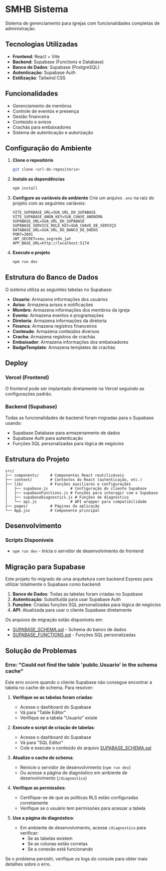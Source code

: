 # SMHB Sistema

Sistema de gerenciamento para igrejas com funcionalidades completas de administração.

## Tecnologias Utilizadas

- **Frontend**: React + Vite
- **Backend**: Supabase (Functions e Database)
- **Banco de Dados**: Supabase (PostgreSQL)
- **Autenticação**: Supabase Auth
- **Estilização**: Tailwind CSS

## Funcionalidades

- Gerenciamento de membros
- Controle de eventos e presença
- Gestão financeira
- Conteúdo e avisos
- Crachás para embaixadores
- Sistema de autenticação e autorização

## Configuração do Ambiente

1. **Clone o repositório**
   ```bash
   git clone <url-do-repositorio>
   ```

2. **Instale as dependências**
   ```bash
   npm install
   ```

3. **Configure as variáveis de ambiente**
   Crie um arquivo `.env` na raiz do projeto com as seguintes variáveis:
   ```env
   VITE_SUPABASE_URL=SUA_URL_DO_SUPABASE
   VITE_SUPABASE_ANON_KEY=SUA_CHAVE_ANONIMA
   SUPABASE_URL=SUA_URL_DO_SUPABASE
   SUPABASE_SERVICE_ROLE_KEY=SUA_CHAVE_DE_SERVIÇO
   DATABASE_URL=SUA_URL_DO_BANCO_DE_DADOS
   PORT=3001
   JWT_SECRET=seu_segredo_jwt
   APP_BASE_URL=http://localhost:5174
   ```

4. **Execute o projeto**
   ```bash
   npm run dev
   ```

## Estrutura do Banco de Dados

O sistema utiliza as seguintes tabelas no Supabase:

- **Usuario**: Armazena informações dos usuários
- **Aviso**: Armazena avisos e notificações
- **Membro**: Armazena informações dos membros da igreja
- **Evento**: Armazena eventos e programações
- **Diretoria**: Armazena informações da diretoria
- **Financa**: Armazena registros financeiros
- **Conteudo**: Armazena conteúdos diversos
- **Cracha**: Armazena registros de crachás
- **Embaixador**: Armazena informações dos embaixadores
- **BadgeTemplate**: Armazena templates de crachás

## Deploy

### Vercel (Frontend)
O frontend pode ser implantado diretamente na Vercel seguindo as configurações padrão.

### Backend (Supabase)
Todas as funcionalidades de backend foram migradas para o Supabase usando:
- Supabase Database para armazenamento de dados
- Supabase Auth para autenticação
- Funções SQL personalizadas para lógica de negócios

## Estrutura do Projeto

```
src/
├── components/     # Componentes React reutilizáveis
├── context/        # Contextos do React (autenticação, etc.)
├── lib/            # Funções auxiliares e configurações
│   ├── supabase.js          # Configuração do cliente Supabase
│   ├── supabaseFunctions.js # Funções para interagir com o Supabase
│   ├── supabaseDiagnostics.js # Funções de diagnóstico
│   └── api.js               # API wrapper para compatibilidade
├── pages/          # Páginas da aplicação
└── App.jsx         # Componente principal
```

## Desenvolvimento

### Scripts Disponíveis

- `npm run dev` - Inicia o servidor de desenvolvimento do frontend

## Migração para Supabase

Este projeto foi migrado de uma arquitetura com backend Express para utilizar totalmente o Supabase como backend:

1. **Banco de Dados**: Todas as tabelas foram criadas no Supabase
2. **Autenticação**: Substituída para usar Supabase Auth
3. **Funções**: Criadas funções SQL personalizadas para lógica de negócios
4. **API**: Atualizada para usar o cliente Supabase diretamente

Os arquivos de migração estão disponíveis em:
- [SUPABASE_SCHEMA.sql](file:///c:/Users/sergi/Downloads/smhb-sistema-main/smhb-sistema-main/SUPABASE_SCHEMA.sql) - Schema do banco de dados
- [SUPABASE_FUNCTIONS.sql](file:///c:/Users/sergi/Downloads/smhb-sistema-main/smhb-sistema-main/SUPABASE_FUNCTIONS.sql) - Funções SQL personalizadas

## Solução de Problemas

### Erro: "Could not find the table 'public.Usuario' in the schema cache"

Este erro ocorre quando o cliente Supabase não consegue encontrar a tabela no cache de schema. Para resolver:

1. **Verifique se as tabelas foram criadas**:
   - Acesse o dashboard do Supabase
   - Vá para "Table Editor"
   - Verifique se a tabela "Usuario" existe

2. **Execute o script de criação de tabelas**:
   - Acesse o dashboard do Supabase
   - Vá para "SQL Editor"
   - Cole e execute o conteúdo do arquivo [SUPABASE_SCHEMA.sql](file:///c:/Users/sergi/Downloads/smhb-sistema-main/smhb-sistema-main/SUPABASE_SCHEMA.sql)

3. **Atualize o cache de schema**:
   - Reinicie o servidor de desenvolvimento (`npm run dev`)
   - Ou acesse a página de diagnóstico em ambiente de desenvolvimento (`/diagnostico`)

4. **Verifique as permissões**:
   - Certifique-se de que as políticas RLS estão configuradas corretamente
   - Verifique se o usuário tem permissões para acessar a tabela

5. **Use a página de diagnóstico**:
   - Em ambiente de desenvolvimento, acesse `/diagnostico` para verificar:
     - Se as tabelas existem
     - Se as colunas estão corretas
     - Se a conexão está funcionando

Se o problema persistir, verifique os logs do console para obter mais detalhes sobre o erro.